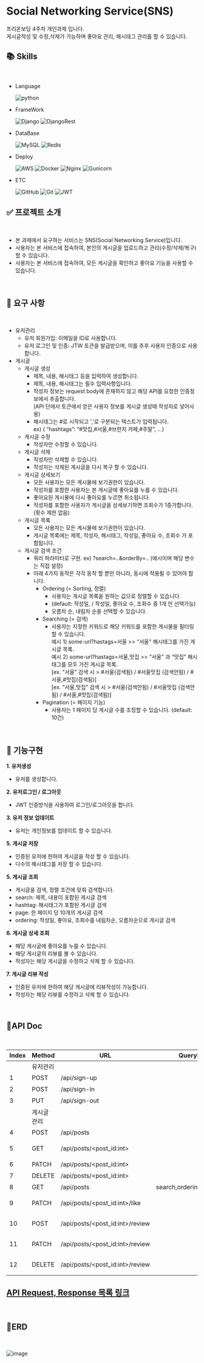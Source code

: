 # Social Networking Service(SNS)
프리온보딩 4주차 개인과제 입니다.   
게시글작성 및 수정,삭제가 가능하며 좋아요 관리, 해시태그 관리를 할 수 있습니다.

## 📚 Skills
<br>

 - Language

    ![python](https://img.shields.io/badge/python-3.8-3670A0?logo=python&logoColor=white)

 - FrameWork

    ![Django](https://img.shields.io/badge/django-3.2.14-%23092E20?&logo=Django&logoColor=white)
    ![DjangoRest](https://img.shields.io/badge/DJANGOREST-3.13.1-ff1709?logo=django&logoColor=white&color=ff1709&labelColor=gray)
    
 - DataBase 

    ![MySQL](https://img.shields.io/badge/mysql-8.0-4479A1.svg?logo=mysql&logoColor=white)
    ![Redis](https://img.shields.io/badge/redis-DC382D.svg?logo=redis&logoColor=white)

 - Deploy 

    ![AWS](https://img.shields.io/badge/AWSE2-%23FF9900.svg?logo=amazon-aws&logoColor=white)
    ![Docker](https://img.shields.io/badge/docker-%230db7ed.svg?logo=docker&logoColor=white)
    ![Nginx](https://img.shields.io/badge/nginx-%23009639.svg?logo=nginx&logoColor=white)
    ![Gunicorn](https://img.shields.io/badge/gunicorn-%298729.svg?logo=gunicorn&logoColor=white)

 - ETC

    ![GitHub](https://img.shields.io/badge/github-%23121011.svg?logo=github&logoColor=white)
    ![Git](https://img.shields.io/badge/-git-F05032?logo=git&logoColor=white)
    ![JWT](https://img.shields.io/badge/JWT-black?style=for-flat&logo=JSON%20web%20tokens)
    <br>

## ✅ 프로젝트 소개
<br>

- 본 과제에서 요구하는 서비스는 SNS(Social Networking Service)입니다.
- 사용자는 본 서비스에 접속하여, 본인의 게시글을 업로드하고 관리(수정/삭제/복구)할 수 있습니다.
- 사용자는 본 서비스에 접속하여, 모든 게시글을 확인하고 좋아요 기능을 사용할 수 있습니다.

<br>

## 📌 요구 사항

<br>

- 유저관리
    - 유저 회원가입: 이메일을 ID로 사용합니다.
    - 유저 로그인 및 인증: JTW 토큰을 발급받으며, 이를 추후 사용자 인증으로 사용합니다.
- 게시글
    - 게시글 생성
        - 제목, 내용, 해시태그 등을 입력하여 생성합니다.
        - 제목, 내용, 해시태그는 필수 입력사항입니다.
        - 작성자 정보는 request body에 존재하지 않고 해당 API를 요청한 인증정보에서 추출합니다.    
          (API 단에서 토큰에서 얻은 사용자 정보를 게시글 생성때 작성자로 넣어사용)
        - 해시태그는 #로 시작되고 ','로 구분되는 텍스트가 입력됩니다.    
          ex) { “hashtags”: “#맛집,#서울,#브런치 카페,#주말”, …}  
    - 게시글 수정
        - 작성자만 수정할 수 있습니다.
    - 게시글 삭제
        - 작성자만 삭제할 수 있습니다.
        - 작성자는 삭제된 게시글을 다시 복구 할 수 있습니다.
    - 게시글 상세보기
        - 모든 사용자는 모든 게시물에 보기권한이 있습니다.
        - 작성자를 포함한 사용자는 본 게시글에 좋아요를 누를 수 있습니다.
        - 좋아요된 게시물에 다시 좋아요를 누르면 취소됩니다.
        - 작성자를 포함한 사용자가 게시글을 상세보기하면 조회수가 1증가합니다.(횟수 제한 없음)
    - 게시글 목록
        - 모든 사용자는 모든 게시물에 보기권한이 있습니다.
        - 게시글 목록에는 제목, 작성자, 해시태그, 작성일, 좋아요 수, 조회수 가 포함됩니다.
    - 게시글 검색 조건
        - 쿼리 파라미터로 구현. ex) ?search=..&orderBy=..  (예시이며 해당 변수는 직접 설정)
        - 아래 4가지 동작은 각각 동작 할 뿐만 아니라, 동시에 적용될 수 있어야 합니다.
            - Ordering (= Sorting, 정렬)
                - 사용자는 게시글 목록을 원하는 값으로 정렬할 수 있습니다.
                - (default: 작성일,  / 작성일, 좋아요 수, 조회수 중 1개 만 선택가능)
                - 오름차 순, 내림차 순을 선택할 수 있습니다.
            - Searching (= 검색)
                - 사용자는 지정한 키워드로 해당 키워드를 포함한 게시물을 필터링할 수 있습니다.    
                  예시 1) some-url?hastags=서울 >> “서울" 해시태그를 가진 게시글 목록.    
                  예시 2) some-url?hastags=서울,맛집 >> “서울" 과 “맛집” 해시태그를 모두 가진 게시글 목록.     
                  [ex. “서울” 검색 시 > #서울(검색됨) / #서울맛집 (검색안됨)  / #서울,#맛집(검색됨)]    
                  [ex. “서울,맛집” 검색 시 > #서울(검색안됨) / #서울맛집 (검색안됨)  / #서울,#맛집(검색됨)]
            - Pagination (= 페이지 기능)
                - 사용자는 1 페이지 당 게시글 수를 조정할 수 있습니다. (default: 10건)

<br>

## 🔑 기능구현

**1. 유저생성**

- 유저를 생성합니다.

**2. 유저로그인 / 로그아웃**
- JWT 인증방식을 사용하여 로그인/로그아웃을 합니다.

**3. 유저 정보 업데이트**
- 유저는 개인정보를 업데이트 할 수 있습니다.

**5. 게시글 저장**
- 인증된 유저에 한하여 게시글을 작성 할 수 있습니다.
- 다수의 해시태그를 저장 할 수 있습니다.

**5. 게시글 조회**
- 게시글을 검색, 정렬 조건에 맞춰 검색합니다.
- search: 제목, 내용이 포함된 게시글 검색
- hashtag: 해시태그가 포함된 게시글 검색
- page: 한 페이지 당 10개의 게시글 검색
- ordering: 작성일, 좋아요, 조회수를 내림차순, 오름차순으로 게시글 검색

**6. 게시글 상세 조회**
- 해당 게시글에 좋아요를 누를 수 있습니다.
- 해당 게시글의 리뷰를 볼 수 있습니다.
- 작성자는 해당 게시글을 수정하고 삭제 할 수 있습니다.

**7. 게시글 리뷰 작성**
- 인증된 유저에 한하여 해당 게시글에 리뷰작성이 가능합니다.
- 작성자는 해당 리뷰를 수정하고 삭제 할 수 있습니다.

<br>

## 📁API Doc
<br>

|Index|Method|URL|QueryParams|Permission|Description|
|----|----|----|----|----|----|
||유저관리|
|1|POST|/api/sign-up||AllowAny|회원가입|
|2|POST|/api/sign-in||AllowAny|로그인|
|3|PUT|/api/sign-out||Authenticated|로그아웃|
||게시글 관리|
|4|POST|/api/posts||Authenticated|게시글 작성
|5|GET|/api/posts/<post_id:int>||AllowAny|게시글 상세 조회
|6|PATCH|/api/posts/<post_id:int>||Authenticated|게시글 수정
|7|DELETE|/api/posts/<post_id:int>||Authenticated|게시글 삭제
|8|GET|/api/posts|search,ordering,hashtag,page|AllowAny|게시글 조회
|9|PATCH|/api/posts/<post_id:int>/like||Authenticated|게시글 좋아요
|10|POST|/api/posts/<post_id:int>/review||Authenticated|게시글 리뷰작성
|11|PATCH|/api/posts/<post_id:int>/review||Authenticated|게시글 리뷰수정
|12|DELETE|/api/posts/<post_id:int>/review||Authenticated|게시글 리뷰삭제


## [API Request, Response 목록 링크](https://docs.google.com/spreadsheets/d/1st5T2e4sgkV5qdnSBGpoKJ7NW37wvOCVNX8LAcB_ayg/edit#gid=0)

<br>

## 💾ERD
<br>

![image](https://user-images.githubusercontent.com/57892199/180805129-d2299276-6087-4ca8-a504-1b10e1505fbf.png)

<br>
